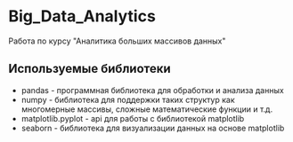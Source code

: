 # Big_Data_Analytics
Работа по курсу "Аналитика больших массивов данных"

## Используемые библиотеки

* pandas - программная библиотека для обработки и анализа данных
* numpy - библиотека для поддержки таких структур как многомерные массивы, сложные математические функции и т.д.
* matplotlib.pyplot - api для работы с библиотекой matplotlib
* seaborn - библиотека для визуализации данных на основе matplotlib
